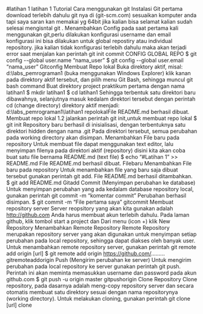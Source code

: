 #latihan 1
latihan 1
Tutorial Cara menggunakan git
Instalasi Git
pertama download terlebih dahulu git nya di (git-scm.com)
sesuaikan komputer anda tapi saya saran kan memakai yg 64bit jika kalian bisa
selamat kalian sudah selesai mengisntal git .
Menambahkan Config
pada saat pertama kali menggunakan git,perlu dilakukan konfigurasi username dan email
konfigurasi ini bisa dilakukan untuk global repostiry atau individual repository.
jika kalian tidak konfigurasi terlebih dahulu maka akan terjadi error saat menjalan kan perintah git init commit
CONFIG GLOBAL REPO $ git config --global user.name “nama_user” $ git config --global user.email “nama_user”
Gitconfig
Membuat Repo lokal
Buka direktory aktif, misal: d:\labs_pemrograman1 (buka menggunakan Windows Explorer)
klik kanan pada direktory aktif tersebut, dan pilih menu Git Bash, sehingga muncul git bash command
Buat direktory project praktikum pertama dengan nama latihan1
$ mkdir latihan1 $ cd latihan1
Sehingga terbentuk satu direktori baru dibawahnya, selanjutnya masuk kedalam direktori tersebut dengan perintah cd (change directory)
direktory aktif menjadi: d:\labs_pemrograman1\latihan1
repolokalFile README.md berhasil dibuat.
Membuat repo lokal 1.2
jalankan perintah git init,untuk membuat repo lokal
$ git init
Repository baru berhasil di inisialisasi, dengan terbentuknya satu direktori hidden dengan nama .git
Pada direktori tersebut, semua perubahan pada working directory akan disimpan.
Menambahkan File baru pada repository
Untuk membuat file dapat menggunakan text editor, lalu menyimpan filenya pada direktori aktif (repository)
disini kita akan coba buat satu file bernama README.md (text file)
$ echo “#Latihan 1” >> README.md
File README.md berhasil dibuat.
Filebaru
Menambahkan File baru pada repository
Untuk menambahkan file yang baru saja dibuat tersebut gunakan perintah git add.
File README.md berhasil ditambahkan.
$ git add README.md
Gitadd
Commit (Menyimpan perubahan ke database)
Untuk menyimpan perubahan yang ada kedalam database repository local, gunakan perintah git commit -m “komentar commit”
Perubahan berhasil disimpan.
$ git commit -m “File pertama saya”
gitcommit
Membuat repository server
Server reopsitory yang akan kita gunakan adalah http://github.com
Anda harus membuat akun terlebih dahulu.
Pada laman github, klik tombol start a project dan Dari menu (icon +) klik New Repository
Menambahkan Remote Repository
Remote Repository merupakan repository server yang akan digunakan untuk menyimpan setiap perubahan pada local repository, sehingga dapat diakses oleh banyak user.
Untuk menambahkan remote repository server, gunakan perintah git remote add origin [url]
$ git remote add origin https://github.com/.........
gitremoteaddorigin
Push (Mengirim perubahan ke server)
Untuk mengirim perubahan pada local repository ke server gunakan perintah git push.
Perintah ini akan meminta memasukkan username dan password pada akun github.com
$ git push -u origin master
gitpushorigin
Clone Repository
Clone repository, pada dasarnya adalah meng-copy repository server dan secara otomatis membuat satu direktory sesuai dengan nama repositorynya (working directory).
Untuk melakukan cloning, gunakan perintah git clone [url]
clone

